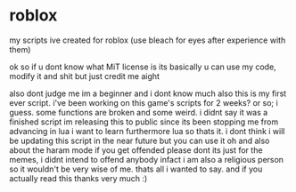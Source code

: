 # roblox
my scripts ive created for roblox (use bleach for eyes after experience with them)

ok so if u dont know what MiT license is its basically u can use my code, modify it and shit but just credit me aight

also dont judge me im a beginner and  i dont know much also this is my first ever script. i've been working on this game's scripts for 2 weeks? or so; i guess.
some functions are broken and some weird. i didnt say it was a finished script im releasing this to public since its been stopping me from advancing in lua
i want to learn furthermore lua so thats it. i dont think i will be updating this script in the near future but you can use it
oh and also about the haram mode if you get offended please dont its just for the memes, i didnt intend to offend anybody infact i am also a religious person so it
wouldn't be very wise of me. thats all i wanted to say. and if you actually read this thanks very much :)
